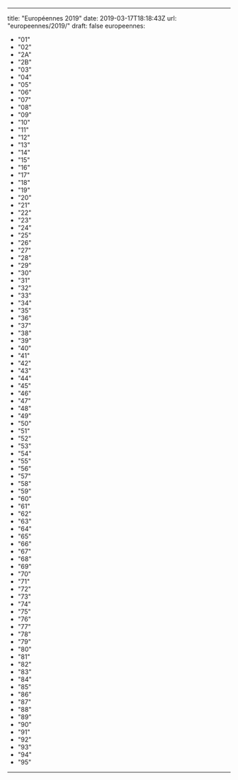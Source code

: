 
---
title: "Européennes 2019"
date: 2019-03-17T18:18:43Z
url: "europeennes/2019/"
draft: false
europeennes:
  - "01"
  - "02"
  - "2A"
  - "2B"
  - "03"
  - "04"
  - "05"
  - "06"
  - "07"
  - "08"
  - "09"
  - "10"
  - "11"
  - "12"
  - "13"
  - "14"
  - "15"
  - "16"
  - "17"
  - "18"
  - "19"
  - "20"
  - "21"
  - "22"
  - "23"
  - "24"
  - "25"
  - "26"
  - "27"
  - "28"
  - "29"
  - "30"
  - "31"
  - "32"
  - "33"
  - "34"
  - "35"
  - "36"
  - "37"
  - "38"
  - "39"
  - "40"
  - "41"
  - "42"
  - "43"
  - "44"
  - "45"
  - "46"
  - "47"
  - "48"
  - "49"
  - "50"
  - "51"
  - "52"
  - "53"
  - "54"
  - "55"
  - "56"
  - "57"
  - "58"
  - "59"
  - "60"
  - "61"
  - "62"
  - "63"
  - "64"
  - "65"
  - "66"
  - "67"
  - "68"
  - "69"
  - "70"
  - "71"
  - "72"
  - "73"
  - "74"
  - "75"
  - "76"
  - "77"
  - "78"
  - "79"
  - "80"
  - "81"
  - "82"
  - "83"
  - "84"
  - "85"
  - "86"
  - "87"
  - "88"
  - "89"
  - "90"
  - "91"
  - "92"
  - "93"
  - "94"
  - "95"
---
